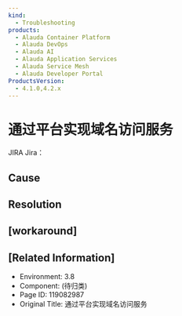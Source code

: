 ```yaml
---
kind:
  - Troubleshooting
products:
  - Alauda Container Platform
  - Alauda DevOps
  - Alauda AI
  - Alauda Application Services
  - Alauda Service Mesh
  - Alauda Developer Portal
ProductsVersion:
  - 4.1.0,4.2.x
---
```

<!-- A type of document that involves encountering a fault, diagnosing it, performing root cause analysis, and providing solutions. -->

# 通过平台实现域名访问服务

JIRA Jira：

## Cause

## Resolution

## [workaround]

## [Related Information]
- Environment: 3.8
- Component: (待归类)
- Page ID: 119082987
- Original Title: 通过平台实现域名访问服务
